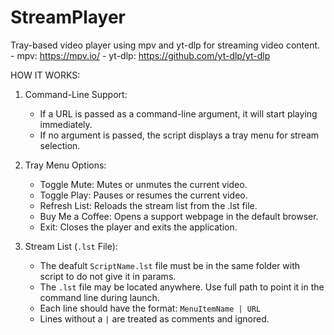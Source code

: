 # StreamPlayer

Tray-based video player using mpv and yt-dlp for streaming video content.
    - mpv: https://mpv.io/
    - yt-dlp: https://github.com/yt-dlp/yt-dlp

 HOW IT WORKS:
 1. Command-Line Support:
    - If a URL is passed as a command-line argument, it will start playing immediately.
    - If no argument is passed, the script displays a tray menu for stream selection.
 
 2. Tray Menu Options:
    - Toggle Mute: Mutes or unmutes the current video.
    - Toggle Play: Pauses or resumes the current video.
    - Refresh List: Reloads the stream list from the .lst file.
    - Buy Me a Coffee: Opens a support webpage in the default browser.
    - Exit: Closes the player and exits the application.

 3. Stream List (`.lst` File):
    - The deafult `ScriptName.lst` file must be in the same folder with script to do not give it in params.
	- The `.lst` file may be located anywhere. Use full path to point it in the command line during launch.
    - Each line should have the format: `MenuItemName | URL`
    - Lines without a `|` are treated as comments and ignored.
